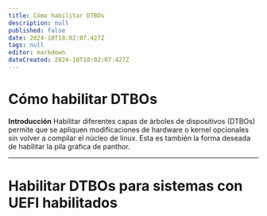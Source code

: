 ```yaml
---
title: Cómo habilitar DTBOs
description: null
published: false
date: 2024-10T18:02:07.427Z
tags: null
editor: markdown
dateCreated: 2024-10T18:02:07.427Z
---
```


# Cómo habilitar DTBOs

**Introducción**
Habilitar diferentes capas de árboles de dispositivos (DTBOs) permite que se apliquen modificaciones de hardware o kernel opcionales sin volver a compilar el núcleo de linux.
Esta es también la forma deseada de habilitar la pila gráfica de panthor.

---

# Habilitar DTBOs para sistemas con UEFI habilitados
